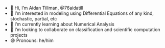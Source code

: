 - 👋 Hi, I’m Aidan Tillman, @76aidatill
- 👀 I’m interested in modeling using Differential Equations of any kind, stochastic, partial, etc
- 🌱 I’m currently learning about Numerical Analysis
- 💞️ I’m looking to collaborate on classification and scientific computation projects
- 😄 Pronouns: he/him

<!---
76aidatill/76aidatill is a ✨ special ✨ repository because its `README.md` (this file) appears on your GitHub profile.
You can click the Preview link to take a look at your changes.
--->

